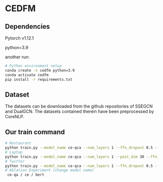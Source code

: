 # CEDFM
## Dependencies
Pytorch v1.12.1

python=3.9

another run:
```bash
# Python environment setup 
conda create -n cedfm python=3.9 
conda activate cedfm 
pip install -r requirements.txt 
```
## Dataset
The datasets can be downloaded from the github repositories of SSEGCN and DualGCN. The datasets contained therein have been preprocessed by CoreNLP.
## Our train command
```bash
# Restaurant
python train.py --model_name ce-qca --num_layers 1 --ffn_dropout 0.5 --post_dim 30 --attn_dropout 0.2 --balance_loss 
# Laptop
python train.py --model_name ce-qca --num_layers 1 --post_dim 30 --ffn_dropout 0.5 --input_dropout 0.5  --bert_dropout 0.5 --attn_dropout 0.2 --balance_loss --dataset laptop 
# Twitter
python train.py --model_name ce-qca --num_layers 1 --ffn_dropout 0.5 --attn_dropout 0.1 --balance_loss --dataset twitter 
# Ablation Experiment (change model name)
 ce-qa / ce / bert
```